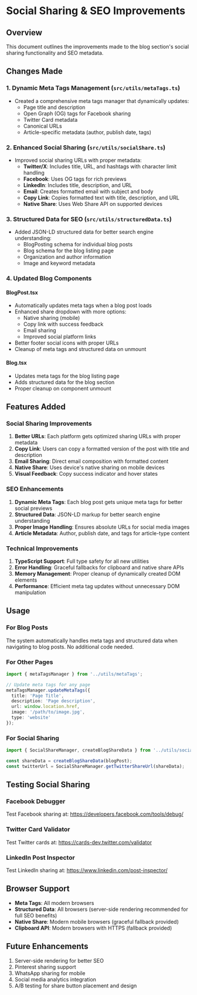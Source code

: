 # Social Sharing & SEO Improvements

## Overview
This document outlines the improvements made to the blog section's social sharing functionality and SEO metadata.

## Changes Made

### 1. Dynamic Meta Tags Management (`src/utils/metaTags.ts`)
- Created a comprehensive meta tags manager that dynamically updates:
  - Page title and description
  - Open Graph (OG) tags for Facebook sharing
  - Twitter Card metadata
  - Canonical URLs
  - Article-specific metadata (author, publish date, tags)

### 2. Enhanced Social Sharing (`src/utils/socialShare.ts`)
- Improved social sharing URLs with proper metadata:
  - **Twitter/X**: Includes title, URL, and hashtags with character limit handling
  - **Facebook**: Uses OG tags for rich previews
  - **LinkedIn**: Includes title, description, and URL
  - **Email**: Creates formatted email with subject and body
  - **Copy Link**: Copies formatted text with title, description, and URL
  - **Native Share**: Uses Web Share API on supported devices

### 3. Structured Data for SEO (`src/utils/structuredData.ts`)
- Added JSON-LD structured data for better search engine understanding:
  - BlogPosting schema for individual blog posts
  - Blog schema for the blog listing page
  - Organization and author information
  - Image and keyword metadata

### 4. Updated Blog Components

#### BlogPost.tsx
- Automatically updates meta tags when a blog post loads
- Enhanced share dropdown with more options:
  - Native sharing (mobile)
  - Copy link with success feedback
  - Email sharing
  - Improved social platform links
- Better footer social icons with proper URLs
- Cleanup of meta tags and structured data on unmount

#### Blog.tsx
- Updates meta tags for the blog listing page
- Adds structured data for the blog section
- Proper cleanup on component unmount

## Features Added

### Social Sharing Improvements
1. **Better URLs**: Each platform gets optimized sharing URLs with proper metadata
2. **Copy Link**: Users can copy a formatted version of the post with title and description
3. **Email Sharing**: Direct email composition with formatted content
4. **Native Share**: Uses device's native sharing on mobile devices
5. **Visual Feedback**: Copy success indicator and hover states

### SEO Enhancements
1. **Dynamic Meta Tags**: Each blog post gets unique meta tags for better social previews
2. **Structured Data**: JSON-LD markup for better search engine understanding
3. **Proper Image Handling**: Ensures absolute URLs for social media images
4. **Article Metadata**: Author, publish date, and tags for article-type content

### Technical Improvements
1. **TypeScript Support**: Full type safety for all new utilities
2. **Error Handling**: Graceful fallbacks for clipboard and native share APIs
3. **Memory Management**: Proper cleanup of dynamically created DOM elements
4. **Performance**: Efficient meta tag updates without unnecessary DOM manipulation

## Usage

### For Blog Posts
The system automatically handles meta tags and structured data when navigating to blog posts. No additional code needed.

### For Other Pages
```typescript
import { metaTagsManager } from '../utils/metaTags';

// Update meta tags for any page
metaTagsManager.updateMetaTags({
  title: 'Page Title',
  description: 'Page description',
  url: window.location.href,
  image: '/path/to/image.jpg',
  type: 'website'
});
```

### For Social Sharing
```typescript
import { SocialShareManager, createBlogShareData } from '../utils/socialShare';

const shareData = createBlogShareData(blogPost);
const twitterUrl = SocialShareManager.getTwitterShareUrl(shareData);
```

## Testing Social Sharing

### Facebook Debugger
Test Facebook sharing at: https://developers.facebook.com/tools/debug/

### Twitter Card Validator
Test Twitter cards at: https://cards-dev.twitter.com/validator

### LinkedIn Post Inspector
Test LinkedIn sharing at: https://www.linkedin.com/post-inspector/

## Browser Support
- **Meta Tags**: All modern browsers
- **Structured Data**: All browsers (server-side rendering recommended for full SEO benefits)
- **Native Share**: Modern mobile browsers (graceful fallback provided)
- **Clipboard API**: Modern browsers with HTTPS (fallback provided)

## Future Enhancements
1. Server-side rendering for better SEO
2. Pinterest sharing support
3. WhatsApp sharing for mobile
4. Social media analytics integration
5. A/B testing for share button placement and design